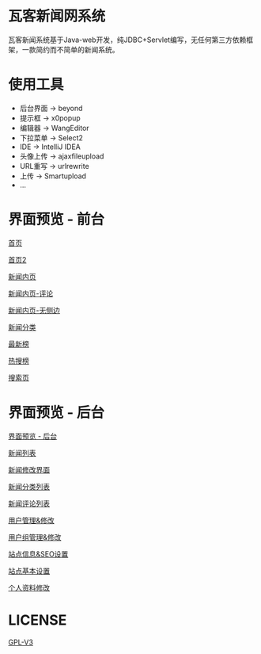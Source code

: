 # 瓦客新闻网系统
瓦客新闻系统基于Java-web开发，纯JDBC+Servlet编写，无任何第三方依赖框架，一款简约而不简单的新闻系统。
# 使用工具
- 后台界面 -> beyond
- 提示框 -> x0popup
- 编辑器 -> WangEditor
- 下拉菜单 -> Select2
- IDE -> IntelliJ IDEA
- 头像上传 -> ajaxfileupload
- URL重写 -> urlrewrite
- 上传 -> Smartupload
- ...
# 界面预览 - 前台
[首页](https://github.com/Licoy/wakew-news/blob/master/web/app/img/show-img/首页.png?raw=true)

[首页2](https://github.com/Licoy/wakew-news/blob/master/web/app/img/show-img/首页2.png?raw=true)

[新闻内页](https://github.com/Licoy/wakew-news/blob/master/web/app/img/show-img/新闻内页1.png?raw=true)

[新闻内页-评论](https://github.com/Licoy/wakew-news/blob/master/web/app/img/show-img/新闻内页-评论.png?raw=true)

[新闻内页-无侧边](https://github.com/Licoy/wakew-news/blob/master/web/app/img/show-img/新闻内页-无侧边.png?raw=true)

[新闻分类](https://github.com/Licoy/wakew-news/blob/master/web/app/img/show-img/首页.png?raw=true)

[最新榜](https://github.com/Licoy/wakew-news/blob/master/web/app/img/show-img/最新榜.png?raw=true)

[热搜榜](https://github.com/Licoy/wakew-news/blob/master/web/app/img/show-img/热搜榜.png?raw=true)

[搜索页](https://github.com/Licoy/wakew-news/blob/master/web/app/img/show-img/首页.png?raw=true)
# 界面预览 - 后台
[界面预览 - 后台](https://github.com/Licoy/wakew-news/blob/master/web/app/img/show-img/后台/中户中心首页.png?raw=true)

[新闻列表](https://github.com/Licoy/wakew-news/blob/master/web/app/img/show-img/后台/新闻列表.png?raw=true)

[新闻修改界面](https://github.com/Licoy/wakew-news/blob/master/web/app/img/show-img/新闻修改界面.png?raw=true)

[新闻分类列表](https://github.com/Licoy/wakew-news/blob/master/web/app/img/show-img/后台/新闻分类列表.png?raw=true)

[新闻评论列表](https://github.com/Licoy/wakew-news/blob/master/web/app/img/show-img/后台/新闻评论列表.png?raw=true)

[用户管理&修改](https://github.com/Licoy/wakew-news/blob/master/web/app/img/show-img/后台/用户管理&修改.png?raw=true)

[用户组管理&修改](https://github.com/Licoy/wakew-news/blob/master/web/app/img/show-img/后台/用户组管理&修改.png?raw=true)

[站点信息&SEO设置](https://github.com/Licoy/wakew-news/blob/master/web/app/img/show-img/后台/站点信息&SEO设置.png?raw=true)

[站点基本设置](https://github.com/Licoy/wakew-news/blob/master/web/app/img/show-img/后台/站点基本设置.png?raw=true)

[个人资料修改](https://github.com/Licoy/wakew-news/blob/master/web/app/img/show-img/后台/个人资料修改.png?raw=true)
# LICENSE
[GPL-V3](https://github.com/Licoy/wakew-news/blob/master/LICENSE)
